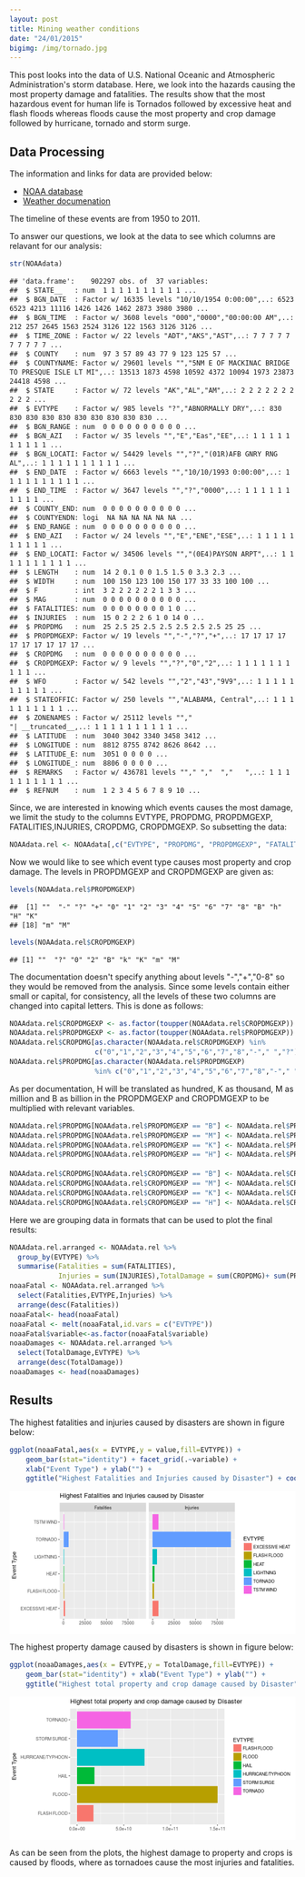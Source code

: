 ```yaml
---
layout: post
title: Mining weather conditions
date: "24/01/2015"
bigimg: /img/tornado.jpg
---
```




This post looks into  the data of U.S. National Oceanic and Atmospheric Administration's storm database. Here, we look into the hazards causing the most property damage and fatalities. The results show that the most hazardous event for human life is Tornados followed by excessive heat and flash floods whereas floods cause the most property and crop damage followed by hurricane, tornado and storm surge.

## Data Processing



The information and links for data are provided below:
* [NOAA database](https://d396qusza40orc.cloudfront.net/repdata%2Fdata%2FStormData.csv.bz2)
* [Weather documenation](https://d396qusza40orc.cloudfront.net/repdata%2Fpeer2_doc%2Fpd01016005curr.pdf)

The timeline of these events are from 1950 to 2011.


To answer our questions, we look at the data to see which columns are relavant for our analysis:

```r
str(NOAAdata)
```

```
## 'data.frame':	902297 obs. of  37 variables:
##  $ STATE__   : num  1 1 1 1 1 1 1 1 1 1 ...
##  $ BGN_DATE  : Factor w/ 16335 levels "10/10/1954 0:00:00",..: 6523 6523 4213 11116 1426 1426 1462 2873 3980 3980 ...
##  $ BGN_TIME  : Factor w/ 3608 levels "000","0000","00:00:00 AM",..: 212 257 2645 1563 2524 3126 122 1563 3126 3126 ...
##  $ TIME_ZONE : Factor w/ 22 levels "ADT","AKS","AST",..: 7 7 7 7 7 7 7 7 7 7 ...
##  $ COUNTY    : num  97 3 57 89 43 77 9 123 125 57 ...
##  $ COUNTYNAME: Factor w/ 29601 levels "","5NM E OF MACKINAC BRIDGE TO PRESQUE ISLE LT MI",..: 13513 1873 4598 10592 4372 10094 1973 23873 24418 4598 ...
##  $ STATE     : Factor w/ 72 levels "AK","AL","AM",..: 2 2 2 2 2 2 2 2 2 2 ...
##  $ EVTYPE    : Factor w/ 985 levels "?","ABNORMALLY DRY",..: 830 830 830 830 830 830 830 830 830 830 ...
##  $ BGN_RANGE : num  0 0 0 0 0 0 0 0 0 0 ...
##  $ BGN_AZI   : Factor w/ 35 levels "","E","Eas","EE",..: 1 1 1 1 1 1 1 1 1 1 ...
##  $ BGN_LOCATI: Factor w/ 54429 levels "","?","(01R)AFB GNRY RNG AL",..: 1 1 1 1 1 1 1 1 1 1 ...
##  $ END_DATE  : Factor w/ 6663 levels "","10/10/1993 0:00:00",..: 1 1 1 1 1 1 1 1 1 1 ...
##  $ END_TIME  : Factor w/ 3647 levels "","?","0000",..: 1 1 1 1 1 1 1 1 1 1 ...
##  $ COUNTY_END: num  0 0 0 0 0 0 0 0 0 0 ...
##  $ COUNTYENDN: logi  NA NA NA NA NA NA ...
##  $ END_RANGE : num  0 0 0 0 0 0 0 0 0 0 ...
##  $ END_AZI   : Factor w/ 24 levels "","E","ENE","ESE",..: 1 1 1 1 1 1 1 1 1 1 ...
##  $ END_LOCATI: Factor w/ 34506 levels "","(0E4)PAYSON ARPT",..: 1 1 1 1 1 1 1 1 1 1 ...
##  $ LENGTH    : num  14 2 0.1 0 0 1.5 1.5 0 3.3 2.3 ...
##  $ WIDTH     : num  100 150 123 100 150 177 33 33 100 100 ...
##  $ F         : int  3 2 2 2 2 2 2 1 3 3 ...
##  $ MAG       : num  0 0 0 0 0 0 0 0 0 0 ...
##  $ FATALITIES: num  0 0 0 0 0 0 0 0 1 0 ...
##  $ INJURIES  : num  15 0 2 2 2 6 1 0 14 0 ...
##  $ PROPDMG   : num  25 2.5 25 2.5 2.5 2.5 2.5 2.5 25 25 ...
##  $ PROPDMGEXP: Factor w/ 19 levels "","-","?","+",..: 17 17 17 17 17 17 17 17 17 17 ...
##  $ CROPDMG   : num  0 0 0 0 0 0 0 0 0 0 ...
##  $ CROPDMGEXP: Factor w/ 9 levels "","?","0","2",..: 1 1 1 1 1 1 1 1 1 1 ...
##  $ WFO       : Factor w/ 542 levels "","2","43","9V9",..: 1 1 1 1 1 1 1 1 1 1 ...
##  $ STATEOFFIC: Factor w/ 250 levels "","ALABAMA, Central",..: 1 1 1 1 1 1 1 1 1 1 ...
##  $ ZONENAMES : Factor w/ 25112 levels "","                                                                                                                               "| __truncated__,..: 1 1 1 1 1 1 1 1 1 1 ...
##  $ LATITUDE  : num  3040 3042 3340 3458 3412 ...
##  $ LONGITUDE : num  8812 8755 8742 8626 8642 ...
##  $ LATITUDE_E: num  3051 0 0 0 0 ...
##  $ LONGITUDE_: num  8806 0 0 0 0 ...
##  $ REMARKS   : Factor w/ 436781 levels ""," ","  ","   ",..: 1 1 1 1 1 1 1 1 1 1 ...
##  $ REFNUM    : num  1 2 3 4 5 6 7 8 9 10 ...
```
Since, we are interested in knowing which events causes the most damage, we limit the study to the columns EVTYPE, PROPDMG, PROPDMGEXP, FATALITIES,INJURIES, CROPDMG, CROPDMGEXP. So subsetting the data:


```r
NOAAdata.rel <- NOAAdata[,c("EVTYPE", "PROPDMG", "PROPDMGEXP", "FATALITIES","INJURIES", "CROPDMG", "CROPDMGEXP")]
```

Now we would like to see which event type causes most property and crop damage. The levels in PROPDMGEXP and CROPDMGEXP are given as:

```r
levels(NOAAdata.rel$PROPDMGEXP)
```

```
##  [1] ""  "-" "?" "+" "0" "1" "2" "3" "4" "5" "6" "7" "8" "B" "h" "H" "K"
## [18] "m" "M"
```

```r
levels(NOAAdata.rel$CROPDMGEXP)
```

```
## [1] ""  "?" "0" "2" "B" "k" "K" "m" "M"
```
The documentation doesn't specify anything about levels "-","+","0-8" so they would be removed from the analysis. Since some levels contain either small or capital, for consistency, all the levels of these two columns are changed into capital letters. This is done as follows:


```r
NOAAdata.rel$CROPDMGEXP <- as.factor(toupper(NOAAdata.rel$CROPDMGEXP))
NOAAdata.rel$PROPDMGEXP <- as.factor(toupper(NOAAdata.rel$PROPDMGEXP))
NOAAdata.rel$CROPDMG[as.character(NOAAdata.rel$CROPDMGEXP) %in%
                     c("0","1","2","3","4","5","6","7","8","-"," ","?")] <- 0
NOAAdata.rel$PROPDMG[as.character(NOAAdata.rel$PROPDMGEXP)
                     %in% c("0","1","2","3","4","5","6","7","8","-"," ","?")] <- 0
```

As per documentation, H will be translated as hundred, K as thousand, M as million and B as billion in the PROPDMGEXP and CROPDMGEXP to be multiplied with relevant variables. 


```r
NOAAdata.rel$PROPDMG[NOAAdata.rel$PROPDMGEXP == "B"] <- NOAAdata.rel$PROPDMG[NOAAdata.rel$PROPDMGEXP == "B"]*10^9
NOAAdata.rel$PROPDMG[NOAAdata.rel$PROPDMGEXP == "M"] <- NOAAdata.rel$PROPDMG[NOAAdata.rel$PROPDMGEXP == "M"]*10^6
NOAAdata.rel$PROPDMG[NOAAdata.rel$PROPDMGEXP == "K"] <- NOAAdata.rel$PROPDMG[NOAAdata.rel$PROPDMGEXP == "K"]*1000
NOAAdata.rel$PROPDMG[NOAAdata.rel$PROPDMGEXP == "H"] <- NOAAdata.rel$PROPDMG[NOAAdata.rel$PROPDMGEXP == "H"]*100

NOAAdata.rel$CROPDMG[NOAAdata.rel$CROPDMGEXP == "B"] <- NOAAdata.rel$CROPDMG[NOAAdata.rel$CROPDMGEXP == "B"]*10^9
NOAAdata.rel$CROPDMG[NOAAdata.rel$CROPDMGEXP == "M"] <- NOAAdata.rel$CROPDMG[NOAAdata.rel$CROPDMGEXP == "M"]*10^6
NOAAdata.rel$CROPDMG[NOAAdata.rel$CROPDMGEXP == "K"] <- NOAAdata.rel$CROPDMG[NOAAdata.rel$CROPDMGEXP == "K"]*1000
NOAAdata.rel$CROPDMG[NOAAdata.rel$CROPDMGEXP == "H"] <- NOAAdata.rel$CROPDMG[NOAAdata.rel$CROPDMGEXP == "H"]*100
```

Here we are grouping data in formats that can be used to plot the final results:

```r
NOAAdata.rel.arranged <- NOAAdata.rel %>% 
  group_by(EVTYPE) %>%
  summarise(Fatalities = sum(FATALITIES),
            Injuries = sum(INJURIES),TotalDamage = sum(CROPDMG)+ sum(PROPDMG))
noaaFatal <- NOAAdata.rel.arranged %>%
  select(Fatalities,EVTYPE,Injuries) %>%
  arrange(desc(Fatalities))
noaaFatal<- head(noaaFatal)
noaaFatal <- melt(noaaFatal,id.vars = c("EVTYPE"))
noaaFatal$variable<-as.factor(noaaFatal$variable)
noaaDamages <- NOAAdata.rel.arranged %>%
  select(TotalDamage,EVTYPE) %>%
  arrange(desc(TotalDamage))
noaaDamages <- head(noaaDamages)
```

## Results

The highest fatalities and injuries caused by disasters are shown in figure below:

```r
ggplot(noaaFatal,aes(x = EVTYPE,y = value,fill=EVTYPE)) +
    geom_bar(stat="identity") + facet_grid(.~variable) +
    xlab("Event Type") + ylab("") +
    ggtitle("Highest Fatalities and Injuries caused by Disaster") + coord_flip()
```

<img src="/figure/source/2015-01-03-weather/unnamed-chunk-9-1.png" title="plot of chunk unnamed-chunk-9" alt="plot of chunk unnamed-chunk-9" style="display: block; margin: auto;" />

The highest property damage caused by disasters is shown in figure below:

```r
ggplot(noaaDamages,aes(x = EVTYPE,y = TotalDamage,fill=EVTYPE)) +
    geom_bar(stat="identity") + xlab("Event Type") + ylab("") +
    ggtitle("Highest total property and crop damage caused by Disaster") + coord_flip()
```

<img src="/figure/source/2015-01-03-weather/unnamed-chunk-10-1.png" title="plot of chunk unnamed-chunk-10" alt="plot of chunk unnamed-chunk-10" style="display: block; margin: auto;" />

As can be seen from the plots, the highest damage to property and crops is caused by floods, where as tornadoes cause the most injuries and fatalities.
